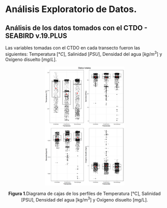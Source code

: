 # Análisis Exploratorio de Datos.

## Análisis de los datos tomados con el CTDO - SEABIRD v.19.PLUS

Las variables tomadas con el CTDO en cada transecto fueron las siguientes: Temperatura [$°C$], Salinidad [$PSU$], Densidad del agua [$kg/m^3$] y Oxígeno disuelto [$mg/L$].

<p align="center" width="100%">
    <img width="50%" src="/01_Analisis_Exploratorio/03_Imagenes/01_Datos_Totales_CCCP.png">
    
</p>
<p align="center" width="100%">
<b>Figura 1</b>.Diagrama de cajas de los perfiles de Temperatura [°C], Salinidad [PSU], Densidad del agua [kg/m<sup>3</sup>] y Oxígeno disuelto [mg/L].
</p>
